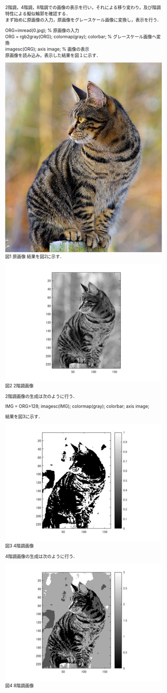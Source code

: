 2階調，4階調，8階調での画像の表示を行い，それによる移り変わり，及び階調特性による擬似輪郭を確認する．  
まず始めに原画像の入力，原画像をグレースケール画像に変換し，表示を行う．

ORG=imread(0.jpg); % 原画像の入力  
ORG = rgb2gray(ORG); colormap(gray); colorbar; % グレースケール画像へ変換  
imagesc(ORG); axis image; % 画像の表示  
原画像を読み込み，表示した結果を図１に示す．

![原画像](https://github.com/ariga11029/lecture_image_processing/blob/master/image/0.jpg?raw=true)  
図1 原画像
結果を図2に示す．

![原画像](https://github.com/ariga11029/lecture_image_processing/blob/master/image/0-1.jpg?raw=true)  
図2 2階調画像

2階調画像の生成は次のように行う．

IMG = ORG>128;
imagesc(IMG); colormap(gray); colorbar;  axis image;

結果を図3に示す．

![原画像](https://github.com/ariga11029/lecture_image_processing/blob/master/image/0-2.jpg?raw=true)  
図3 4階調画像


4階調画像の生成は次のように行う．

![原画像](https://github.com/ariga11029/lecture_image_processing/blob/master/image/0-3.jpg?raw=true)  
図4 8階調画像
